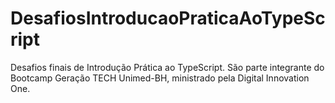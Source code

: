 # DesafiosIntroducaoPraticaAoTypeScript
 
 Desafios finais de Introdução Prática ao TypeScript. São parte integrante do Bootcamp Geração TECH Unimed-BH, ministrado pela Digital Innovation One.
